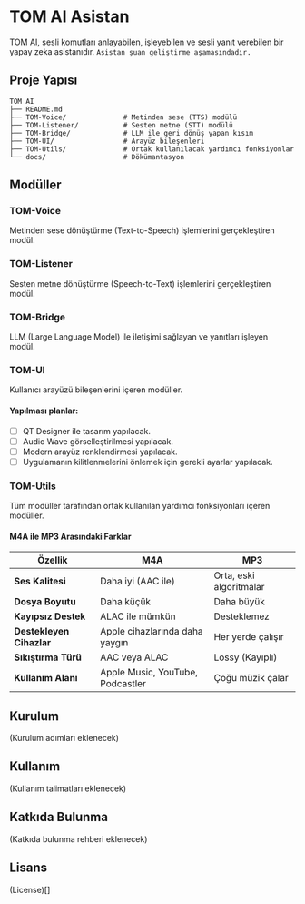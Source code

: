 # TOM AI Asistan

TOM AI, sesli komutları anlayabilen, işleyebilen ve sesli yanıt verebilen bir yapay zeka asistanıdır.
`Asistan şuan geliştirme aşamasındadır.`
## Proje Yapısı

```
TOM AI
├── README.md
├── TOM-Voice/              # Metinden sese (TTS) modülü
├── TOM-Listener/           # Sesten metne (STT) modülü
├── TOM-Bridge/             # LLM ile geri dönüş yapan kısım
├── TOM-UI/                 # Arayüz bileşenleri
├── TOM-Utils/              # Ortak kullanılacak yardımcı fonksiyonlar
└── docs/                   # Dökümantasyon
```

## Modüller

### TOM-Voice
Metinden sese dönüştürme (Text-to-Speech) işlemlerini gerçekleştiren modül.

### TOM-Listener
Sesten metne dönüştürme (Speech-to-Text) işlemlerini gerçekleştiren modül.

### TOM-Bridge
LLM (Large Language Model) ile iletişimi sağlayan ve yanıtları işleyen modül.

### TOM-UI
Kullanıcı arayüzü bileşenlerini içeren modüller.

#### Yapılması planlar:
- [ ] QT Designer ile tasarım yapılacak. 
- [ ] Audio Wave görselleştirilmesi yapılacak.
- [ ] Modern arayüz renklendirmesi yapılacak.
- [ ] Uygulamanın kilitlenmelerini önlemek için gerekli ayarlar yapılacak.

### TOM-Utils
Tüm modüller tarafından ortak kullanılan yardımcı fonksiyonları içeren modüller.
#### M4A ile MP3 Arasındaki Farklar

| **Özellik**              | **M4A**                          | **MP3**                 |
| ------------------------ | -------------------------------- | ----------------------- |
| **Ses Kalitesi**         | Daha iyi (AAC ile)               | Orta, eski algoritmalar |
| **Dosya Boyutu**         | Daha küçük                       | Daha büyük              |
| **Kayıpsız Destek**      | ALAC ile mümkün                  | Desteklemez             |
| **Destekleyen Cihazlar** | Apple cihazlarında daha yaygın   | Her yerde çalışır       |
| **Sıkıştırma Türü**      | AAC veya ALAC                    | Lossy (Kayıplı)         |
| **Kullanım Alanı**       | Apple Music, YouTube, Podcastler | Çoğu müzik çalar        |
## Kurulum

(Kurulum adımları eklenecek)

## Kullanım

(Kullanım talimatları eklenecek)

## Katkıda Bulunma

(Katkıda bulunma rehberi eklenecek)

## Lisans

(License)[]
